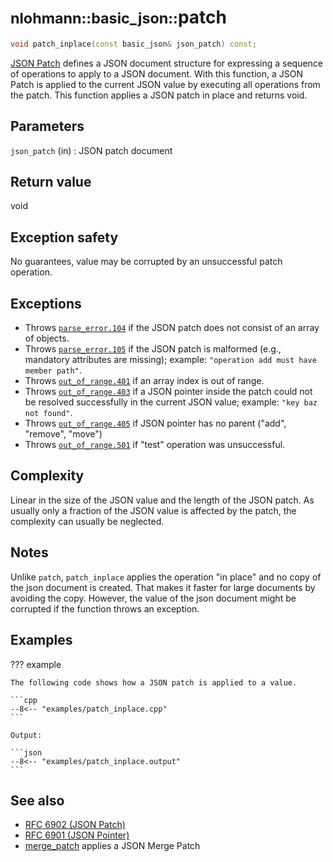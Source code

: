 # <small>nlohmann::basic_json::</small>patch

```cpp
void patch_inplace(const basic_json& json_patch) const;
```

[JSON Patch](http://jsonpatch.com) defines a JSON document structure for expressing a sequence of operations to apply to
a JSON document. With this function, a JSON Patch is applied to the current JSON value by executing all operations from the patch. This function applies a JSON patch in place and returns void.

## Parameters

`json_patch` (in)
:   JSON patch document

## Return value

void

## Exception safety

No guarantees, value may be corrupted by an unsuccessful patch operation.

## Exceptions

- Throws [`parse_error.104`](../../home/exceptions.md#jsonexceptionparse_error104) if the JSON patch does not consist of
  an array of objects.
- Throws [`parse_error.105`](../../home/exceptions.md#jsonexceptionparse_error105) if the JSON patch is malformed (e.g.,
  mandatory attributes are missing); example: `"operation add must have member path"`.
- Throws [`out_of_range.401`](../../home/exceptions.md#jsonexceptionout_of_range401) if an array index is out of range.
- Throws [`out_of_range.403`](../../home/exceptions.md#jsonexceptionout_of_range403) if a JSON pointer inside the patch
  could not be resolved successfully in the current JSON value; example: `"key baz not found"`.
- Throws [`out_of_range.405`](../../home/exceptions.md#jsonexceptionout_of_range405) if JSON pointer has no parent
  ("add", "remove", "move")
- Throws [`out_of_range.501`](../../home/exceptions.md#jsonexceptionother_error501) if "test" operation was
  unsuccessful.

## Complexity

Linear in the size of the JSON value and the length of the JSON patch. As usually only a fraction of the JSON value is
affected by the patch, the complexity can usually be neglected.

## Notes

Unlike `patch`, `patch_inplace` applies the operation "in place" and no copy of the json document is created. That makes it faster for large documents by avoiding the copy. However, the value of the json document might be corrupted if the function throws an exception.

## Examples

??? example

    The following code shows how a JSON patch is applied to a value.
     
    ```cpp
    --8<-- "examples/patch_inplace.cpp"
    ```
    
    Output:
    
    ```json
    --8<-- "examples/patch_inplace.output"
    ```

## See also

- [RFC 6902 (JSON Patch)](https://tools.ietf.org/html/rfc6902)
- [RFC 6901 (JSON Pointer)](https://tools.ietf.org/html/rfc6901)
- [merge_patch](merge_patch.md) applies a JSON Merge Patch
